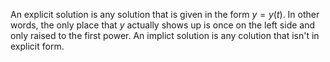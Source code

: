 An explicit solution is any solution that is given in the form $y=y(t)$. In other words, the only place that $y$ actually shows up is once on the left side and only raised to the first power. An implict solution is any colution that isn't in explicit form. 